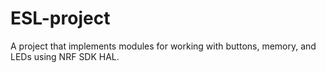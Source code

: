 # ESL-project

A project that implements modules for working with buttons, memory, and LEDs using NRF SDK HAL.
